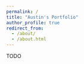```yaml
---
permalink: /
title: "Austin's Portfolio"
author_profile: true
redirect_from: 
  - /about/
  - /about.html
---
```


TODO
